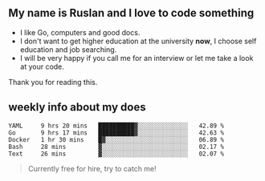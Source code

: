 ## My name is Ruslan and I love to code something

- I like Go, computers and good docs.
- I don't want to get higher education at the university **now**, I choose self education and job searching.
- I will be very happy if you call me for an interview or let me take a look at your code.

Thank you for reading this.

## weekly info about my does
<!--START_SECTION:waka-->
```text
YAML     9 hrs 20 mins   ██████████▓░░░░░░░░░░░░░░   42.89 % 
Go       9 hrs 17 mins   ██████████▓░░░░░░░░░░░░░░   42.63 % 
Docker   1 hr 30 mins    █▓░░░░░░░░░░░░░░░░░░░░░░░   06.89 % 
Bash     28 mins         ▓░░░░░░░░░░░░░░░░░░░░░░░░   02.17 % 
Text     26 mins         ▓░░░░░░░░░░░░░░░░░░░░░░░░   02.07 % 
```
<!--END_SECTION:waka-->

> Currently free for hire, try to catch me!
